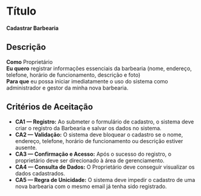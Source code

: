 # Título  
**Cadastrar Barbearia**

## Descrição  
**Como** Proprietário  
**Eu quero** registrar informações essenciais da barbearia (nome, endereço, telefone, horário de funcionamento, descrição e foto)  
**Para que** eu possa iniciar imediatamente o uso do sistema como administrador e gestor da minha nova barbearia.

## Critérios de Aceitação  
- **CA1 — Registro:** Ao submeter o formulário de cadastro, o sistema deve criar o registro da Barbearia e salvar os dados no sistema.  
- **CA2 — Validação:** O sistema deve bloquear o cadastro se o nome, endereço, telefone, horário de funcionamento ou descrição estiver ausente.  
- **CA3 — Confirmação e Acesso:** Após o sucesso do registro, o proprietário deve ser direcionado à área de gerenciamento.  
- **CA4 — Consulta de Dados:** O Proprietário deve conseguir visualizar os dados cadastrados.  
- **CA5 — Regra de Unicidade:** O sistema deve impedir o cadastro de uma nova barbearia com o mesmo email já tenha sido registrado.

